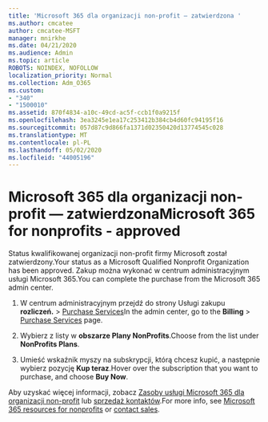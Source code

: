 ```yaml
---
title: 'Microsoft 365 dla organizacji non-profit — zatwierdzona '
ms.author: cmcatee
author: cmcatee-MSFT
manager: mnirkhe
ms.date: 04/21/2020
ms.audience: Admin
ms.topic: article
ROBOTS: NOINDEX, NOFOLLOW
localization_priority: Normal
ms.collection: Adm_O365
ms.custom:
- "340"
- "1500010"
ms.assetid: 870f4834-a10c-49cd-ac5f-ccb1f0a9215f
ms.openlocfilehash: 3ea3245e1ea17c253412b384cb4d60fc94195f16
ms.sourcegitcommit: 057d87c9d866fa1371d02350420d13774545c028
ms.translationtype: MT
ms.contentlocale: pl-PL
ms.lasthandoff: 05/02/2020
ms.locfileid: "44005196"
---
```

# <a name="microsoft-365-for-nonprofits---approved"></a><span data-ttu-id="20dde-102">Microsoft 365 dla organizacji non-profit — zatwierdzona</span><span class="sxs-lookup"><span data-stu-id="20dde-102">Microsoft 365 for nonprofits - approved</span></span>

<span data-ttu-id="20dde-103">Status kwalifikowanej organizacji non-profit firmy Microsoft został zatwierdzony.</span><span class="sxs-lookup"><span data-stu-id="20dde-103">Your status as a Microsoft Qualified Nonprofit Organization has been approved.</span></span> <span data-ttu-id="20dde-104">Zakup można wykonać w centrum administracyjnym usługi Microsoft 365.</span><span class="sxs-lookup"><span data-stu-id="20dde-104">You can complete the purchase from the Microsoft 365 admin center.</span></span>

1. <span data-ttu-id="20dde-105">W centrum administracyjnym przejdź do strony Usługi zakupu **rozliczeń.** \> [Purchase Services](https://go.microsoft.com/fwlink/p/?linkid=868433)</span><span class="sxs-lookup"><span data-stu-id="20dde-105">In the admin center, go to the **Billing** \> [Purchase Services](https://go.microsoft.com/fwlink/p/?linkid=868433) page.</span></span>

2. <span data-ttu-id="20dde-106">Wybierz z listy w **obszarze Plany NonProfits**.</span><span class="sxs-lookup"><span data-stu-id="20dde-106">Choose from the list under **NonProfits Plans**.</span></span>

3. <span data-ttu-id="20dde-107">Umieść wskaźnik myszy na subskrypcji, którą chcesz kupić, a następnie wybierz pozycję **Kup teraz**.</span><span class="sxs-lookup"><span data-stu-id="20dde-107">Hover over the subscription that you want to purchase, and choose **Buy Now**.</span></span>

<span data-ttu-id="20dde-108">Aby uzyskać więcej informacji, zobacz [Zasoby usługi Microsoft 365 dla organizacji non-profit](https://www.microsoft.com/nonprofits/microsoft-365) lub [sprzedaż kontaktów](https://www.microsoft.com/nonprofits/contact-us).</span><span class="sxs-lookup"><span data-stu-id="20dde-108">For more info, see [Microsoft 365 resources for nonprofits](https://www.microsoft.com/nonprofits/microsoft-365) or [contact sales](https://www.microsoft.com/nonprofits/contact-us).</span></span>
